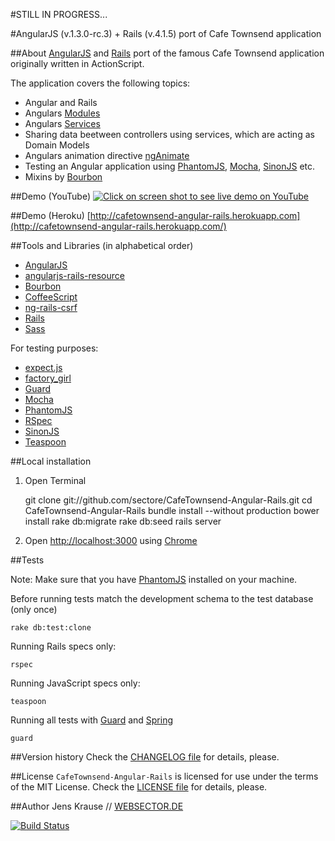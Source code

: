 #STILL IN PROGRESS...


#AngularJS (v.1.3.0-rc.3) + Rails (v.4.1.5) port of Cafe Townsend application


##About
[AngularJS](http://http://angularjs.org/) and [Rails](http://rubyonrails.org/) port of the famous Cafe Townsend application originally written in ActionScript.

The application covers the following topics:

*  Angular and Rails
*  Angulars [Modules](http://docs.angularjs.org/guide/module)
*  Angulars [Services](http://docs.angularjs.org/guide/dev_guide.services)
*  Sharing data beetween controllers using services, which are acting as Domain Models
*  Angulars animation directive [ngAnimate](http://code.angularjs.org/1.1.4/docs/api/ng.directive:ngAnimate)
*  Testing an Angular application using [PhantomJS](http://phantomjs.org/), [Mocha](http://visionmedia.github.io/mocha/), [SinonJS](http://sinonjs.org/) etc.
*  Mixins by [Bourbon](http://bourbon.io)

##Demo (YouTube)
[![Click on screen shot to see live demo on YouTube](https://github.com/sectore/CafeTownsend-Angular-Rails/raw/master/wiki/cafetownsend-angular-rails-youtube.png "Login")](https://www.youtube.com/watch?v=PCFUKOiThJA)

##Demo (Heroku)
[http://cafetownsend-angular-rails.herokuapp.com](http://cafetownsend-angular-rails.herokuapp.com/)

##Tools and Libraries (in alphabetical order)

* [AngularJS](http://angularjs.org)
* [angularjs-rails-resource](https://github.com/tpodom/angularjs-rails-resource)
* [Bourbon](bourbon.io)
* [CoffeeScript](http://coffeescript.org/)
* [ng-rails-csrf](https://github.com/xrd/ng-rails-csrf)
* [Rails](http://rubyonrails.org/)
* [Sass](http://sass-lang.com/)

For testing purposes:

* [expect.js](https://github.com/LearnBoost/expect.js)
* [factory_girl](https://github.com/thoughtbot/factory_girl)
* [Guard](https://github.com/guard/guard)
* [Mocha](http://visionmedia.github.io/mocha/)
* [PhantomJS](http://phantomjs.org/)
* [RSpec](http://rspec.info/)
* [SinonJS](http://sinonjs.org/)
* [Teaspoon](https://github.com/modeset/teaspoon)

##Local installation
1) Open Terminal

	git clone git://github.com/sectore/CafeTownsend-Angular-Rails.git
	cd CafeTownsend-Angular-Rails
	bundle install --without production
	bower install
	rake db:migrate
	rake db:seed
	rails server

2) Open [http://localhost:3000](http://localhost:3000/) using [Chrome](https://www.google.com/chrome)

##Tests

Note: Make sure that you have [PhantomJS](http://phantomjs.org/) installed on your machine.

Before running tests match the development schema to the test database (only once)

    rake db:test:clone

Running Rails specs only:

    rspec


Running JavaScript specs only:

    teaspoon


Running all tests with [Guard](https://github.com/guard/guard) and [Spring](https://github.com/rails/spring)

    guard


##Version history
Check the [CHANGELOG file](https://github.com/sectore/CafeTownsend-Angular-Rails/blob/master/CHANGELOG.md) for details, please.

##License
`CafeTownsend-Angular-Rails` is licensed for use under the terms of the MIT License. Check the [LICENSE file](https://github.com/sectore/CafeTownsend-Angular-Rails/blob/master/LICENSE.md) for details, please.

##Author
Jens Krause // [WEBSECTOR.DE](http://www.websector.de)

[![Build Status](https://travis-ci.org/sectore/CafeTownsend-Angular-Rails.png?branch=master)](https://travis-ci.org/sectore/CafeTownsend-Angular-Rails/)

